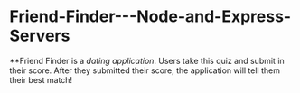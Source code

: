 # Friend-Finder---Node-and-Express-Servers

**Friend Finder is a _dating application_.  Users take this quiz and submit in their score.  After they submitted their score, the application will tell them their best match!
